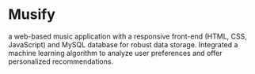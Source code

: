 # Musify
a web-based music application with a responsive front-end (HTML, CSS, JavaScript) and MySQL database for robust data storage. Integrated a machine learning algorithm to analyze user preferences and offer personalized recommendations. 
